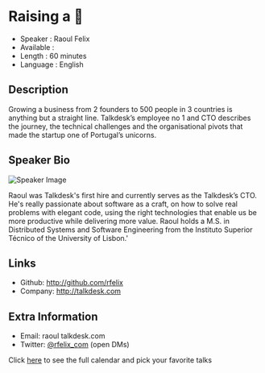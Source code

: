 Raising a 🦄
=========================

* Speaker   : Raoul Felix
* Available : 
* Length    : 60 minutes
* Language  : English

Description
-----------

Growing a business from 2 founders to 500 people in 3 countries is anything but
a straight line. Talkdesk’s employee no 1 and CTO describes the journey, the
technical challenges and the organisational pivots that made the startup one of
Portugal’s unicorns.

Speaker Bio
-----------

![Speaker Image](https://avatars0.githubusercontent.com/u/9947?v=3&s=466)

Raoul was Talkdesk's first hire and currently serves as the Talkdesk’s CTO.
He's really passionate about software as a craft, on how to solve real problems with
elegant code, using the right technologies that enable us be more productive
while delivering more value.
Raoul holds a M.S. in
Distributed Systems and Software Engineering from the Instituto Superior
Técnico of the University of Lisbon.'

Links
-----

* Github: http://github.com/rfelix
* Company: http://talkdesk.com

Extra Information
-----------------

* Email: raoul talkdesk.com
* Twitter: [@rfelix_com](https://twitter.com/rfelix_com) (open DMs)

Click [here][1] to see the full calendar and pick your favorite talks

[1]: https://pixels.camp/schedule/

